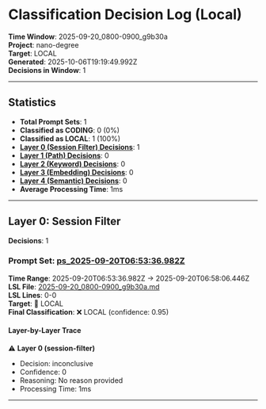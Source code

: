 # Classification Decision Log (Local)

**Time Window**: 2025-09-20_0800-0900_g9b30a<br>
**Project**: nano-degree<br>
**Target**: LOCAL<br>
**Generated**: 2025-10-06T19:19:49.992Z<br>
**Decisions in Window**: 1

---

## Statistics

- **Total Prompt Sets**: 1
- **Classified as CODING**: 0 (0%)
- **Classified as LOCAL**: 1 (100%)
- **[Layer 0 (Session Filter) Decisions](#layer-0-session-filter)**: 1
- **[Layer 1 (Path) Decisions](#layer-1-path)**: 0
- **[Layer 2 (Keyword) Decisions](#layer-2-keyword)**: 0
- **[Layer 3 (Embedding) Decisions](#layer-3-embedding)**: 0
- **[Layer 4 (Semantic) Decisions](#layer-4-semantic)**: 0
- **Average Processing Time**: 1ms

---

## Layer 0: Session Filter

**Decisions**: 1

### Prompt Set: [ps_2025-09-20T06:53:36.982Z](../../history/2025-09-20_0800-0900_g9b30a.md#ps_2025-09-20T06:53:36.982Z)

**Time Range**: 2025-09-20T06:53:36.982Z → 2025-09-20T06:58:06.446Z<br>
**LSL File**: [2025-09-20_0800-0900_g9b30a.md](../../history/2025-09-20_0800-0900_g9b30a.md#ps_2025-09-20T06:53:36.982Z)<br>
**LSL Lines**: 0-0<br>
**Target**: 📍 LOCAL<br>
**Final Classification**: ❌ LOCAL (confidence: 0.95)

#### Layer-by-Layer Trace

⚠️ **Layer 0 (session-filter)**
- Decision: inconclusive
- Confidence: 0
- Reasoning: No reason provided
- Processing Time: 1ms

---

